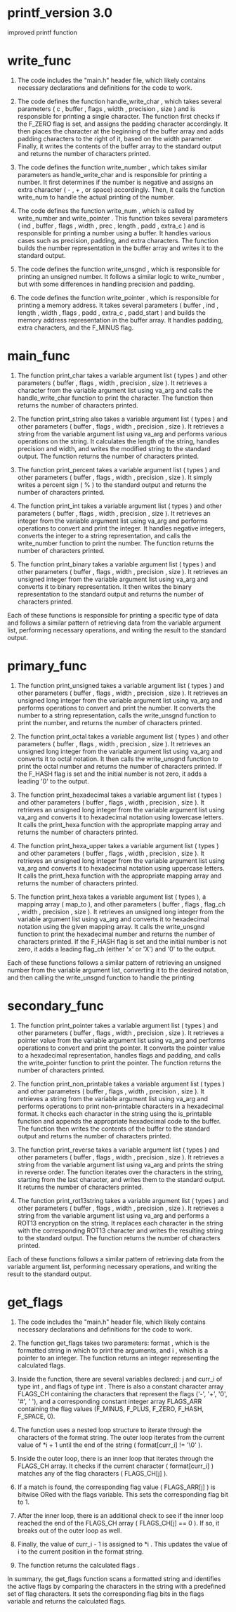 # printf_version 3.0

improved printf function

# write_func

1. The code includes the "main.h" header file, which likely contains necessary declarations and definitions for the code to work. 
 
2. The code defines the function  handle_write_char , which takes several parameters ( c ,  buffer ,  flags ,  width ,  precision ,  size ) and is responsible for printing a single character. The function first checks if the  F_ZERO  flag is set, and assigns the padding character accordingly. It then places the character at the beginning of the  buffer  array and adds padding characters to the right of it, based on the  width  parameter. Finally, it writes the contents of the  buffer  array to the standard output and returns the number of characters printed. 
 
3. The code defines the function  write_number , which takes similar parameters as  handle_write_char  and is responsible for printing a number. It first determines if the number is negative and assigns an extra character ( - ,  + , or space) accordingly. Then, it calls the function  write_num  to handle the actual printing of the number. 
 
4. The code defines the function  write_num , which is called by  write_number  and  write_pointer . This function takes several parameters ( ind ,  buffer ,  flags ,  width ,  prec ,  length ,  padd ,  extra_c ) and is responsible for printing a number using a buffer. It handles various cases such as precision, padding, and extra characters. The function builds the number representation in the  buffer  array and writes it to the standard output. 
 
5. The code defines the function  write_unsgnd , which is responsible for printing an unsigned number. It follows a similar logic to  write_number , but with some differences in handling precision and padding. 
 
6. The code defines the function  write_pointer , which is responsible for printing a memory address. It takes several parameters ( buffer ,  ind ,  length ,  width ,  flags ,  padd ,  extra_c ,  padd_start ) and builds the memory address representation in the  buffer  array. It handles padding, extra characters, and the  F_MINUS  flag. 

# main_func

1. The function  print_char  takes a variable argument list ( types ) and other parameters ( buffer ,  flags ,  width ,  precision ,  size ). It retrieves a character from the variable argument list using  va_arg  and calls the  handle_write_char  function to print the character. The function then returns the number of characters printed. 
 
2. The function  print_string  also takes a variable argument list ( types ) and other parameters ( buffer ,  flags ,  width ,  precision ,  size ). It retrieves a string from the variable argument list using  va_arg  and performs various operations on the string. It calculates the length of the string, handles precision and width, and writes the modified string to the standard output. The function returns the number of characters printed. 
 
3. The function  print_percent  takes a variable argument list ( types ) and other parameters ( buffer ,  flags ,  width ,  precision ,  size ). It simply writes a percent sign ( % ) to the standard output and returns the number of characters printed. 
 
4. The function  print_int  takes a variable argument list ( types ) and other parameters ( buffer ,  flags ,  width ,  precision ,  size ). It retrieves an integer from the variable argument list using  va_arg  and performs operations to convert and print the integer. It handles negative integers, converts the integer to a string representation, and calls the  write_number  function to print the number. The function returns the number of characters printed. 
 
5. The function  print_binary  takes a variable argument list ( types ) and other parameters ( buffer ,  flags ,  width ,  precision ,  size ). It retrieves an unsigned integer from the variable argument list using  va_arg  and converts it to binary representation. It then writes the binary representation to the standard output and returns the number of characters printed. 
 
Each of these functions is responsible for printing a specific type of data and follows a similar pattern of retrieving data from the variable argument list, performing necessary operations, and writing the result to the standard output.

# primary_func

1. The function  print_unsigned  takes a variable argument list ( types ) and other parameters ( buffer ,  flags ,  width ,  precision ,  size ). It retrieves an unsigned long integer from the variable argument list using  va_arg  and performs operations to convert and print the number. It converts the number to a string representation, calls the  write_unsgnd  function to print the number, and returns the number of characters printed. 
 
2. The function  print_octal  takes a variable argument list ( types ) and other parameters ( buffer ,  flags ,  width ,  precision ,  size ). It retrieves an unsigned long integer from the variable argument list using  va_arg  and converts it to octal notation. It then calls the  write_unsgnd  function to print the octal number and returns the number of characters printed. If the  F_HASH  flag is set and the initial number is not zero, it adds a leading '0' to the output. 
 
3. The function  print_hexadecimal  takes a variable argument list ( types ) and other parameters ( buffer ,  flags ,  width ,  precision ,  size ). It retrieves an unsigned long integer from the variable argument list using  va_arg  and converts it to hexadecimal notation using lowercase letters. It calls the  print_hexa  function with the appropriate mapping array and returns the number of characters printed. 
 
4. The function  print_hexa_upper  takes a variable argument list ( types ) and other parameters ( buffer ,  flags ,  width ,  precision ,  size ). It retrieves an unsigned long integer from the variable argument list using  va_arg  and converts it to hexadecimal notation using uppercase letters. It calls the  print_hexa  function with the appropriate mapping array and returns the number of characters printed. 
 
5. The function  print_hexa  takes a variable argument list ( types ), a mapping array ( map_to ), and other parameters ( buffer ,  flags ,  flag_ch ,  width ,  precision ,  size ). It retrieves an unsigned long integer from the variable argument list using  va_arg  and converts it to hexadecimal notation using the given mapping array. It calls the  write_unsgnd  function to print the hexadecimal number and returns the number of characters printed. If the  F_HASH  flag is set and the initial number is not zero, it adds a leading  flag_ch  (either 'x' or 'X') and '0' to the output. 
 
Each of these functions follows a similar pattern of retrieving an unsigned number from the variable argument list, converting it to the desired notation, and then calling the  write_unsgnd  function to handle the printing

# secondary_func

1. The function  print_pointer  takes a variable argument list ( types ) and other parameters ( buffer ,  flags ,  width ,  precision ,  size ). It retrieves a pointer value from the variable argument list using  va_arg  and performs operations to convert and print the pointer. It converts the pointer value to a hexadecimal representation, handles flags and padding, and calls the  write_pointer  function to print the pointer. The function returns the number of characters printed. 
 
2. The function  print_non_printable  takes a variable argument list ( types ) and other parameters ( buffer ,  flags ,  width ,  precision ,  size ). It retrieves a string from the variable argument list using  va_arg  and performs operations to print non-printable characters in a hexadecimal format. It checks each character in the string using the  is_printable  function and appends the appropriate hexadecimal code to the buffer. The function then writes the contents of the buffer to the standard output and returns the number of characters printed. 
 
3. The function  print_reverse  takes a variable argument list ( types ) and other parameters ( buffer ,  flags ,  width ,  precision ,  size ). It retrieves a string from the variable argument list using  va_arg  and prints the string in reverse order. The function iterates over the characters in the string, starting from the last character, and writes them to the standard output. It returns the number of characters printed. 
 
4. The function  print_rot13string  takes a variable argument list ( types ) and other parameters ( buffer ,  flags ,  width ,  precision ,  size ). It retrieves a string from the variable argument list using  va_arg  and performs a ROT13 encryption on the string. It replaces each character in the string with the corresponding ROT13 character and writes the resulting string to the standard output. The function returns the number of characters printed. 
 
Each of these functions follows a similar pattern of retrieving data from the variable argument list, performing necessary operations, and writing the result to the standard output.

# get_flags

1. The code includes the "main.h" header file, which likely contains necessary declarations and definitions for the code to work. 
 
2. The function  get_flags  takes two parameters:  format , which is the formatted string in which to print the arguments, and  i , which is a pointer to an integer. The function returns an integer representing the calculated flags. 
 
3. Inside the function, there are several variables declared:  j  and  curr_i  of type  int , and  flags  of type  int . There is also a constant character array  FLAGS_CH  containing the characters that represent the flags ('-', '+', '0', '#', ' '), and a corresponding constant integer array  FLAGS_ARR  containing the flag values (F_MINUS, F_PLUS, F_ZERO, F_HASH, F_SPACE, 0). 
 
4. The function uses a nested loop structure to iterate through the characters of the  format  string. The outer loop iterates from the current value of  *i + 1  until the end of the string ( format[curr_i] != '\0' ). 
 
5. Inside the outer loop, there is an inner loop that iterates through the  FLAGS_CH  array. It checks if the current character ( format[curr_i] ) matches any of the flag characters ( FLAGS_CH[j] ). 
 
6. If a match is found, the corresponding flag value ( FLAGS_ARR[j] ) is bitwise ORed with the  flags  variable. This sets the corresponding flag bit to 1. 
 
7. After the inner loop, there is an additional check to see if the inner loop reached the end of the  FLAGS_CH  array ( FLAGS_CH[j] == 0 ). If so, it breaks out of the outer loop as well. 
 
8. Finally, the value of  curr_i - 1  is assigned to  *i . This updates the value of  i  to the current position in the  format  string. 
 
9. The function returns the calculated  flags . 
 
In summary, the  get_flags  function scans a formatted string and identifies the active flags by comparing the characters in the string with a predefined set of flag characters. It sets the corresponding flag bits in the  flags  variable and returns the calculated flags.
